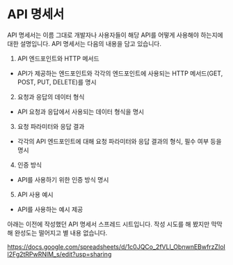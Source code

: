 # API 명세서

API 명세서는 이름 그대로 개발자나 사용자들이 해당 API를 어떻게 사용해야 하는지에 대한 설명입니다. API 명세서는 다음의 내용을 담고 있습니다.

1. API 엔드포인트와 HTTP 메서드
  - API가 제공하는 엔드포인트와 각각의 엔드포인트에 사용되는 HTTP 메서드(GET, POST, PUT, DELETE)를 명시
2. 요청과 응답의 데이터 형식
  - API 요청과 응답에서 사용되는 데이터 형식을 명시
3. 요청 파라미터와 응답 결과
  - 각각의 API 엔드포인트에 대해 요청 파라미터와 응답 결과의 형식, 필수 여부 등을 명시
4. 인증 방식
  - API를 사용하기 위한 인증 방식 명시
5. API 사용 예시
  - API를 사용하는 예시 제공

아래는 이전에 작성했던 API 명세서 스프레드 시트입니다. 작성 시도를 해 봤지만 막막해 완성도는 떨어지고 별 내용 없습니다.

https://docs.google.com/spreadsheets/d/1c0JQCo_2fVLl_ObnwnEBwfrzZIoIl2Fg2tRPwRNlM_s/edit?usp=sharing